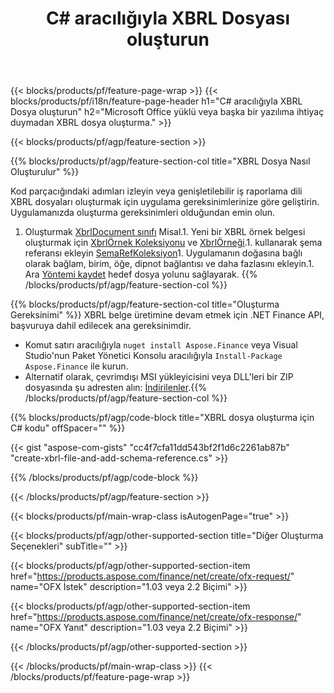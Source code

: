 ﻿---
title: C# aracılığıyla XBRL Dosyası oluşturun
description: XBRL dosyası oluşturma için örnek kod. .NET tabanlı uygulamalarda toplu XBRL dosyaları oluşturmak için API örnek kodunu kullanın. 
url: /tr/net/create/xbrl/
family: finance
platformtag: net
feature: create
informat: XBRL
outformat: 
otherformats: 
---
{{< blocks/products/pf/feature-page-wrap >}}
{{< blocks/products/pf/i18n/feature-page-header h1="C# aracılığıyla XBRL Dosya oluşturun" h2="Microsoft Office yüklü veya başka bir yazılıma ihtiyaç duymadan XBRL dosya oluşturma." >}}

{{< blocks/products/pf/agp/feature-section >}}

{{% blocks/products/pf/agp/feature-section-col title="XBRL Dosya Nasıl Oluşturulur" %}}

Kod parçacığındaki adımları izleyin veya genişletilebilir iş raporlama dili XBRL dosyaları oluşturmak için uygulama gereksinimlerinize göre geliştirin. Uygulamanızda oluşturma gereksinimleri olduğundan emin olun.

1. Oluşturmak [XbrlDocument sınıfı](https://apireference.aspose.com/finance/net/aspose.finance.xbrl/xbrldocument) Misal.1. Yeni bir XBRL örnek belgesi oluşturmak için [XbrlÖrnek Koleksiyonu](https://apireference.aspose.com/finance/net/aspose.finance.xbrl/xbrlinstancecollection) ve [XbrlÖrneği](https://apireference.aspose.com/finance/net/aspose.finance.xbrl/xbrlinstance).1. kullanarak şema referansı ekleyin [ŞemaRefKoleksiyon](https://apireference.aspose.com/finance/net/aspose.finance.xbrl/schemarefcollection)1. Uygulamanın doğasına bağlı olarak bağlam, birim, öğe, dipnot bağlantısı ve daha fazlasını ekleyin.1. Ara [Yöntemi kaydet](https://apireference.aspose.com/finance/net/aspose.finance.xbrl.xbrldocument/save/methods/1) hedef dosya yolunu sağlayarak.
{{% /blocks/products/pf/agp/feature-section-col %}}

{{% blocks/products/pf/agp/feature-section-col title="Oluşturma Gereksinimi" %}}
XBRL belge üretimine devam etmek için .NET Finance API, başvuruya dahil edilecek ana gereksinimdir. 
- Komut satırı aracılığıyla ```nuget install Aspose.Finance``` veya Visual Studio'nun Paket Yönetici Konsolu aracılığıyla ```Install-Package Aspose.Finance``` ile kurun.
- Alternatif olarak, çevrimdışı MSI yükleyicisini veya DLL'leri bir ZIP dosyasında şu adresten alın: [İndirilenler](https://downloads.aspose.com/finance/net).{{% /blocks/products/pf/agp/feature-section-col %}}

{{% blocks/products/pf/agp/code-block title="XBRL dosya oluşturma için C# kodu" offSpacer="" %}}

{{< gist "aspose-com-gists" "cc4f7cfa11dd543bf2f1d6c2261ab87b" "create-xbrl-file-and-add-schema-reference.cs" >}}

{{% /blocks/products/pf/agp/code-block %}}

{{< /blocks/products/pf/agp/feature-section >}}

{{< blocks/products/pf/main-wrap-class isAutogenPage="true" >}}

{{< blocks/products/pf/agp/other-supported-section title="Diğer Oluşturma Seçenekleri" subTitle="" >}}

{{< blocks/products/pf/agp/other-supported-section-item href="https://products.aspose.com/finance/net/create/ofx-request/" name="OFX İstek" description="1.03 veya 2.2 Biçimi" >}}

{{< blocks/products/pf/agp/other-supported-section-item href="https://products.aspose.com/finance/net/create/ofx-response/" name="OFX Yanıt" description="1.03 veya 2.2 Biçimi" >}}

{{< /blocks/products/pf/agp/other-supported-section >}}

{{< /blocks/products/pf/main-wrap-class >}}
{{< /blocks/products/pf/feature-page-wrap >}}